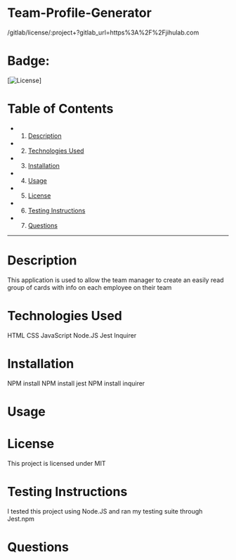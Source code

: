 # Team-Profile-Generator

/gitlab/license/:project+?gitlab_url=https%3A%2F%2Fjihulab.com

# Badge:

[![License](https://img.shields.io/badge/License%3A-MIT-green)]

# Table of Contents

* 1.  [Description](#description)
* 2.  [Technologies Used](#technologies-used)
* 3.  [Installation](#installation)
* 4.  [Usage](#usage)
* 5.  [License](#license)
* 6.  [Testing Instructions](#testing-instructions)
* 7.  [Questions](#questions)

---

# Description

This application is used to allow the team manager to create an easily read group of cards with info on each employee on their team

# Technologies Used

HTML
CSS
JavaScript
Node.JS
Jest
Inquirer

# Installation

NPM install
NPM install jest
NPM install inquirer

# Usage

# License

This project is licensed under MIT

# Testing Instructions

I tested this project using Node.JS and ran my testing suite through Jest.npm

# Questions

